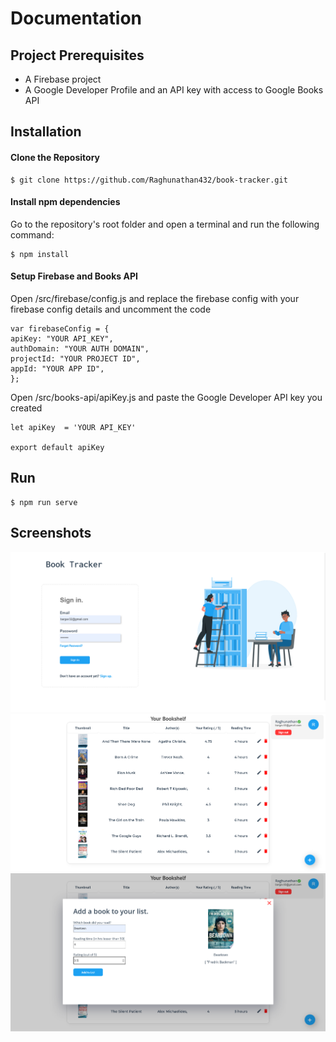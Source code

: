 <h1>Documentation</h1>
<h2>Project Prerequisites</h2>
<ul>
  <li>A Firebase project</li>
  <li>A Google Developer Profile and an API key with access to Google Books API</li>
</ul>

<h2>Installation</h2>
<h4>Clone the Repository</h4>

```
$ git clone https://github.com/Raghunathan432/book-tracker.git
```

<h4>Install npm dependencies</h4>
<p>Go to the repository's root folder and open a terminal and run the following command:</p>

```
$ npm install
```
<h4>Setup Firebase and Books API</h4>
<p>Open /src/firebase/config.js and replace the firebase config with your firebase config details and uncomment the code</p>

  ```
  var firebaseConfig = { 
  apiKey: "YOUR API_KEY",
  authDomain: "YOUR AUTH DOMAIN",
  projectId: "YOUR PROJECT ID",
  appId: "YOUR APP ID",	
};
  ```

<p>Open /src/books-api/apiKey.js and paste the Google Developer API key you created</p>

```
let apiKey  = 'YOUR API_KEY'

export default apiKey
```


<h2>Run</h2>

```
$ npm run serve
```

<h2>Screenshots</h2>
<img src = "https://github.com/Raghunathan432/book-tracker/blob/master/Signin.png">
<img src = "https://github.com/Raghunathan432/book-tracker/blob/master/Home.png">
<img src = "https://github.com/Raghunathan432/book-tracker/blob/master/Create.png">

